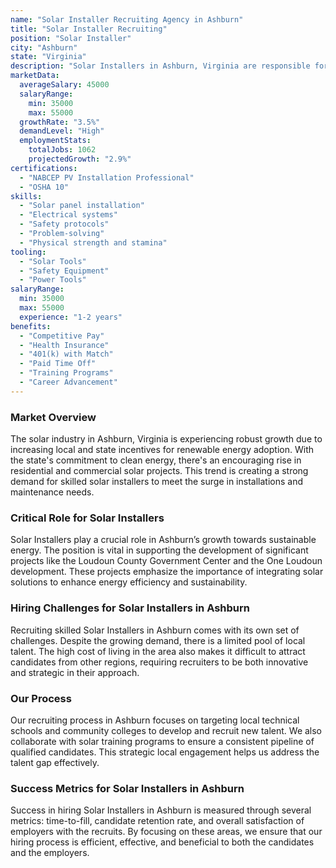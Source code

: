 ```yaml
---
name: "Solar Installer Recruiting Agency in Ashburn"
title: "Solar Installer Recruiting"
position: "Solar Installer"
city: "Ashburn"
state: "Virginia"
description: "Solar Installers in Ashburn, Virginia are responsible for assembling, installing, and maintaining solar panel systems on rooftops or other structures."
marketData:
  averageSalary: 45000
  salaryRange:
    min: 35000
    max: 55000
  growthRate: "3.5%"
  demandLevel: "High"
  employmentStats:
    totalJobs: 1062
    projectedGrowth: "2.9%"
certifications:
  - "NABCEP PV Installation Professional"
  - "OSHA 10"
skills:
  - "Solar panel installation"
  - "Electrical systems"
  - "Safety protocols"
  - "Problem-solving"
  - "Physical strength and stamina"
tooling:
  - "Solar Tools"
  - "Safety Equipment"
  - "Power Tools"
salaryRange:
  min: 35000
  max: 55000
  experience: "1-2 years"
benefits:
  - "Competitive Pay"
  - "Health Insurance"
  - "401(k) with Match"
  - "Paid Time Off"
  - "Training Programs"
  - "Career Advancement"
---
```


### Market Overview
The solar industry in Ashburn, Virginia is experiencing robust growth due to increasing local and state incentives for renewable energy adoption. With the state's commitment to clean energy, there's an encouraging rise in residential and commercial solar projects. This trend is creating a strong demand for skilled solar installers to meet the surge in installations and maintenance needs.

### Critical Role for Solar Installers
Solar Installers play a crucial role in Ashburn’s growth towards sustainable energy. The position is vital in supporting the development of significant projects like the Loudoun County Government Center and the One Loudoun development. These projects emphasize the importance of integrating solar solutions to enhance energy efficiency and sustainability.

### Hiring Challenges for Solar Installers in Ashburn
Recruiting skilled Solar Installers in Ashburn comes with its own set of challenges. Despite the growing demand, there is a limited pool of local talent. The high cost of living in the area also makes it difficult to attract candidates from other regions, requiring recruiters to be both innovative and strategic in their approach.

### Our Process
Our recruiting process in Ashburn focuses on targeting local technical schools and community colleges to develop and recruit new talent. We also collaborate with solar training programs to ensure a consistent pipeline of qualified candidates. This strategic local engagement helps us address the talent gap effectively.

### Success Metrics for Solar Installers in Ashburn
Success in hiring Solar Installers in Ashburn is measured through several metrics: time-to-fill, candidate retention rate, and overall satisfaction of employers with the recruits. By focusing on these areas, we ensure that our hiring process is efficient, effective, and beneficial to both the candidates and the employers.